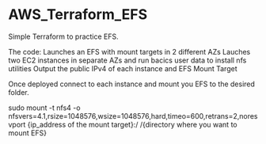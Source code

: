 # AWS_Terraform_EFS
Simple Terraform to practice EFS.

The code:
  Launches an EFS with mount targets in 2 different AZs
  Lauches two EC2 instances in separate AZs and run bacics user data to install nfs utilities
  Output the public IPv4 of each instance and EFS Mount Target

Once deployed connect to each instance and mount you EFS to the desired folder.

sudo mount -t nfs4 -o nfsvers=4.1,rsize=1048576,wsize=1048576,hard,timeo=600,retrans=2,noresvport {ip_address of the mount target}:/ /{directory where you want to mount EFS}
